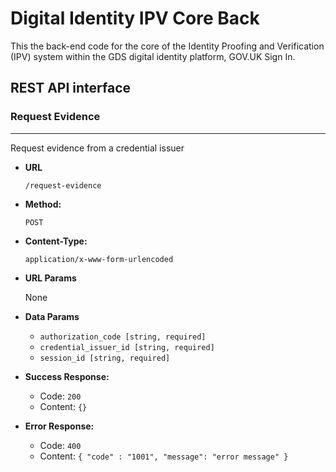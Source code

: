 # Digital Identity IPV Core Back

This the back-end code for the core of the Identity Proofing and Verification (IPV) system within the GDS digital identity platform, GOV.UK Sign In.


## REST API interface

### Request Evidence
<hr/>
Request evidence from a credential issuer

* **URL**

  `/request-evidence`

* **Method:**

  `POST`

* **Content-Type:**

    `application/x-www-form-urlencoded`

* **URL Params**

   None

* **Data Params**
 
  * `authorization_code [string, required]`
  * `credential_issuer_id [string, required]`
  * `session_id [string, required]`


* **Success Response:**

  * Code: `200`
  * Content: `{}`

* **Error Response:**

  * Code: `400` 
  * Content: `{ "code" : "1001", "message": "error message" }`

